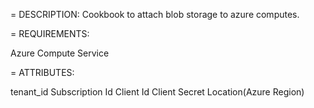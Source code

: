 = DESCRIPTION:
Cookbook to attach blob storage to azure computes.

= REQUIREMENTS:

Azure Compute Service

= ATTRIBUTES:

tenant_id
Subscription Id
Client Id
Client Secret
Location(Azure Region)

